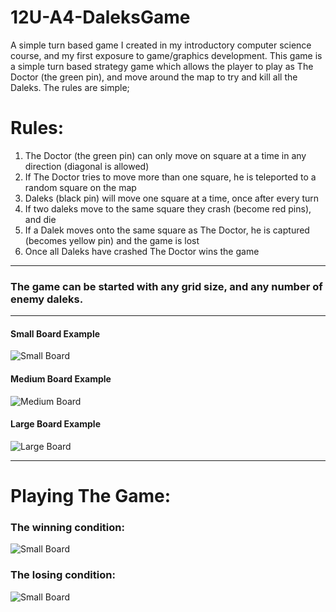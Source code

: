 # 12U-A4-DaleksGame

A simple turn based game I created in my introductory computer science course, and my first exposure to game/graphics development. This game is a simple turn based strategy game which allows the player to play as The Doctor (the green pin), and move around the map to try and kill all the Daleks. The rules are simple;

# Rules:
1. The Doctor (the green pin) can only move on square at a time in any direction (diagonal is allowed)
2. If The Doctor tries to move more than one square, he is teleported to a random square on the map
3. Daleks (black pin) will move one square at a time, once after every turn
4. If two daleks move to the same square they crash (become red pins), and die
5. If a Dalek moves onto the same square as The Doctor, he is captured (becomes yellow pin) and the game is lost
6. Once all Daleks have crashed The Doctor wins the game

___

### The game can be started with any grid size, and any number of enemy daleks.

___

#### Small Board Example

![Small Board](https://raw.githubusercontent.com/GNPower/12U-A4-DaleksGame/master/examples/dalek_game_small.PNG)

#### Medium Board Example

![Medium Board](https://raw.githubusercontent.com/GNPower/12U-A4-DaleksGame/master/examples/dalek_game_medium.PNG)

#### Large Board Example

![Large Board](https://raw.githubusercontent.com/GNPower/12U-A4-DaleksGame/master/examples/dalek_game_large.PNG)

___
# Playing The Game:

### The winning condition:

![Small Board](https://raw.githubusercontent.com/GNPower/12U-A4-DaleksGame/master/examples/daleks_win.gif)

### The losing condition:

![Small Board](https://raw.githubusercontent.com/GNPower/12U-A4-DaleksGame/master/examples/daleks_lose.gif)
